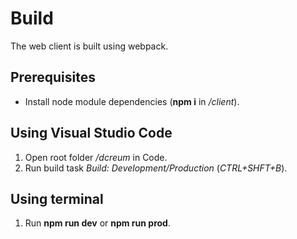 # Build
The web client is built using webpack.

## Prerequisites
* Install node module dependencies (**npm i** in */client*).

## Using Visual Studio Code
1. Open root folder */dcreum* in Code.
2. Run build task *Build: Development/Production* (*CTRL+SHFT+B*).

## Using terminal
1. Run **npm run dev** or **npm run prod**.
